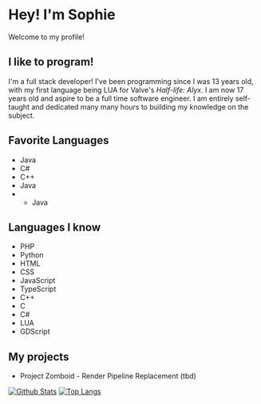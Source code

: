 # Hey! I'm Sophie
Welcome to my profile!

## I like to program!
I'm a full stack developer! I've been programming since I was 13 years old, with my first language being LUA for Valve's *Half-life: Alyx*. I am now 17 years old and aspire to be a full time software engineer. I am entirely self-taught and dedicated many many hours to building my knowledge on the subject.

## Favorite Languages
- Java
- C#
- C++
- Java
- - Java

## Languages I know
- PHP
- Python
- HTML
- CSS
- JavaScript
- TypeScript
- C++
- C
- C#
- LUA
- GDScript

## My projects
- Project Zomboid - Render Pipeline Replacement (tbd)

[![Github Stats](https://github-readme-stats.vercel.app/api?username=sophfee&theme=react&show_icons=1&include_all_commits=1&count_private=1&hide=html)](https://github.com/anuraghazra/github-readme-stats)
[![Top Langs](https://github-readme-stats.vercel.app/api/top-langs/?username=sophfee&theme=react&layout=compact&langs_count=10&hide=HTML,CSS&count_private=1)](https://github.com/anuraghazra/github-readme-stats)
